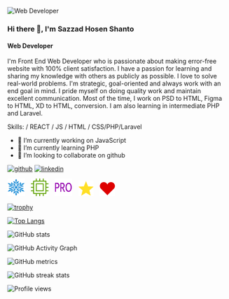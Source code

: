 ![Web Developer](https://media-exp1.licdn.com/dms/image/C5616AQGh-BNxZrYRwQ/profile-displaybackgroundimage-shrink_200_800/0/1659528745259?e=1666828800&v=beta&t=vr9JM555bNHQ0doAwR0UEF8L1hPA-QkD3XHZyZt-wRQ)

### Hi there 👋, I'm Sazzad Hosen Shanto
#### Web Developer

I'm Front End Web Developer who is passionate about making error-free website with 100% client satisfaction. I have a passion for learning and sharing my knowledge with others as publicly as possible. I love to solve real-world problems. I'm strategic, goal-oriented and always work with an end goal in mind. I pride myself on doing quality work and maintain excellent communication. Most of the time, I work on PSD to HTML, Figma to HTML, XD to HTML, conversion. I am also learning in intermediate PHP and Laravel.      

Skills: / REACT / JS / HTML / CSS/PHP/Laravel

- 🔭 I’m currently working on JavaScript 
- 🌱 I’m currently learning PHP 
- 👯 I’m looking to collaborate on github 


[<img src='https://cdn.jsdelivr.net/npm/simple-icons@3.0.1/icons/github.svg' alt='github' height='40'>](https://github.com/Sazzad-Creator)  [<img src='https://cdn.jsdelivr.net/npm/simple-icons@3.0.1/icons/linkedin.svg' alt='linkedin' height='40'>](https://www.linkedin.com/in/in/sazzad-hosen-shanto-607603247//)  

<a href='https://archiveprogram.github.com/'><img src='https://raw.githubusercontent.com/acervenky/animated-github-badges/master/assets/acbadge.gif' width='40' height='40'></a> <a href='https://docs.github.com/en/developers'><img src='https://raw.githubusercontent.com/acervenky/animated-github-badges/master/assets/devbadge.gif' width='40' height='40'></a> <a href='https://github.com/pricing'><img src='https://raw.githubusercontent.com/acervenky/animated-github-badges/master/assets/pro.gif' width='40' height='40'></a> <a href='https://stars.github.com/'><img src='https://raw.githubusercontent.com/acervenky/animated-github-badges/master/assets/starbadge.gif' width='35' height='35'></a> <a href='https://docs.github.com/en/github/supporting-the-open-source-community-with-github-sponsors'><img src='https://raw.githubusercontent.com/acervenky/animated-github-badges/master/assets/sponsorbadge.gif' width='35' height='35'></a> 

[![trophy](https://github-profile-trophy.vercel.app/?username=Sazzad-Creator)](https://github.com/ryo-ma/github-profile-trophy)

[![Top Langs](https://github-readme-stats.vercel.app/api/top-langs/?username=Sazzad-Creator)](https://github.com/anuraghazra/github-readme-stats)

![GitHub stats](https://github-readme-stats.vercel.app/api?username=Sazzad-Creator&show_icons=true&count_private=true)  

![GitHub Activity Graph](https://activity-graph.herokuapp.com/graph?username=Sazzad-Creator)  

![GitHub metrics](https://metrics.lecoq.io/Sazzad-Creator)  

![GitHub streak stats](https://github-readme-streak-stats.herokuapp.com/?user=Sazzad-Creator)  

![Profile views](https://gpvc.arturio.dev/Sazzad-Creator)  
